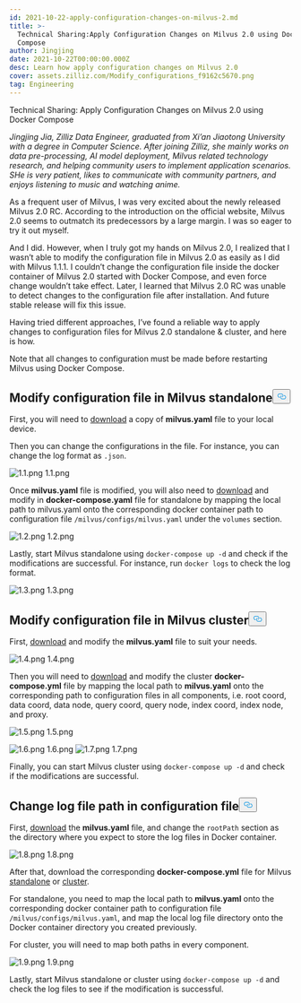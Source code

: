 ```yaml
---
id: 2021-10-22-apply-configuration-changes-on-milvus-2.md
title: >-
  Technical Sharing:Apply Configuration Changes on Milvus 2.0 using Docker
  Compose
author: Jingjing
date: 2021-10-22T00:00:00.000Z
desc: Learn how apply configuration changes on Milvus 2.0
cover: assets.zilliz.com/Modify_configurations_f9162c5670.png
tag: Engineering
---
```

<custom-h1>Technical Sharing: Apply Configuration Changes on Milvus 2.0 using Docker Compose</custom-h1><p><em>Jingjing Jia, Zilliz Data Engineer, graduated from Xi’an Jiaotong University with a degree in Computer Science. After joining Zilliz, she mainly works on data pre-processing, AI model deployment, Milvus related technology research, and helping community users to implement application scenarios. SHe is very patient, likes to communicate with community partners, and enjoys listening to music and watching anime.</em></p>
<p>As a frequent user of Milvus, I was very excited about the newly released Milvus 2.0 RC. According to the introduction on the official website, Milvus 2.0 seems to outmatch its predecessors by a large margin. I was so eager to try it out myself.</p>
<p>And I did.  However, when I truly got my hands on Milvus 2.0, I realized that I wasn’t able to modify the configuration file in Milvus 2.0 as easily as I did with Milvus 1.1.1. I couldn’t change the configuration file inside the docker container of Milvus 2.0 started with Docker Compose, and even force change wouldn’t take effect. Later, I learned that Milvus 2.0 RC was unable to detect changes to the configuration file after installation. And future stable release will fix this issue.</p>
<p>Having tried different approaches, I’ve found a reliable way to apply changes to configuration files for Milvus 2.0 standalone &amp; cluster, and here is how.</p>
<p>Note that all changes to configuration must be made before restarting Milvus using Docker Compose.</p>
<h2 id="Modify-configuration-file-in-Milvus-standalone" class="common-anchor-header">Modify configuration file in Milvus standalone<button data-href="#Modify-configuration-file-in-Milvus-standalone" class="anchor-icon" translate="no">
      <svg translate="no"
        aria-hidden="true"
        focusable="false"
        height="20"
        version="1.1"
        viewBox="0 0 16 16"
        width="16"
      >
        <path
          fill="#0092E4"
          fill-rule="evenodd"
          d="M4 9h1v1H4c-1.5 0-3-1.69-3-3.5S2.55 3 4 3h4c1.45 0 3 1.69 3 3.5 0 1.41-.91 2.72-2 3.25V8.59c.58-.45 1-1.27 1-2.09C10 5.22 8.98 4 8 4H4c-.98 0-2 1.22-2 2.5S3 9 4 9zm9-3h-1v1h1c1 0 2 1.22 2 2.5S13.98 12 13 12H9c-.98 0-2-1.22-2-2.5 0-.83.42-1.64 1-2.09V6.25c-1.09.53-2 1.84-2 3.25C6 11.31 7.55 13 9 13h4c1.45 0 3-1.69 3-3.5S14.5 6 13 6z"
        ></path>
      </svg>
    </button></h2><p>First, you will need to <a href="https://github.com/milvus-io/milvus/blob/master/configs/milvus.yaml">download</a> a copy of <strong>milvus.yaml</strong> file to your local device.</p>
<p>Then you can change the configurations in the file. For instance, you can change the log format as <code translate="no">.json</code>.</p>
<p>
  <span class="img-wrapper">
    <img translate="no" src="https://assets.zilliz.com/1_1_ee4a16a3ee.png" alt="1.1.png" class="doc-image" id="1.1.png" />
    <span>1.1.png</span>
  </span>
</p>
<p>Once <strong>milvus.yaml</strong> file is modified, you will also need to <a href="https://github.com/milvus-io/milvus/blob/master/deployments/docker/standalone/docker-compose.yml">download</a> and modify in <strong>docker-compose.yaml</strong> file for standalone by mapping the local path to milvus.yaml onto the corresponding docker container path to configuration file <code translate="no">/milvus/configs/milvus.yaml</code> under the <code translate="no">volumes</code> section.</p>
<p>
  <span class="img-wrapper">
    <img translate="no" src="https://assets.zilliz.com/1_2_5e7c73708c.png" alt="1.2.png" class="doc-image" id="1.2.png" />
    <span>1.2.png</span>
  </span>
</p>
<p>Lastly, start Milvus standalone using <code translate="no">docker-compose up -d</code> and check if the modifications are successful. For instance, run <code translate="no">docker logs</code> to check the log format.</p>
<p>
  <span class="img-wrapper">
    <img translate="no" src="https://assets.zilliz.com/1_3_a0406df3ab.png" alt="1.3.png" class="doc-image" id="1.3.png" />
    <span>1.3.png</span>
  </span>
</p>
<h2 id="Modify-configuration-file-in-Milvus-cluster" class="common-anchor-header">Modify configuration file in Milvus cluster<button data-href="#Modify-configuration-file-in-Milvus-cluster" class="anchor-icon" translate="no">
      <svg translate="no"
        aria-hidden="true"
        focusable="false"
        height="20"
        version="1.1"
        viewBox="0 0 16 16"
        width="16"
      >
        <path
          fill="#0092E4"
          fill-rule="evenodd"
          d="M4 9h1v1H4c-1.5 0-3-1.69-3-3.5S2.55 3 4 3h4c1.45 0 3 1.69 3 3.5 0 1.41-.91 2.72-2 3.25V8.59c.58-.45 1-1.27 1-2.09C10 5.22 8.98 4 8 4H4c-.98 0-2 1.22-2 2.5S3 9 4 9zm9-3h-1v1h1c1 0 2 1.22 2 2.5S13.98 12 13 12H9c-.98 0-2-1.22-2-2.5 0-.83.42-1.64 1-2.09V6.25c-1.09.53-2 1.84-2 3.25C6 11.31 7.55 13 9 13h4c1.45 0 3-1.69 3-3.5S14.5 6 13 6z"
        ></path>
      </svg>
    </button></h2><p>First, <a href="https://github.com/milvus-io/milvus/blob/master/configs/milvus.yaml">download</a> and modify the <strong>milvus.yaml</strong> file to suit your needs.</p>
<p>
  <span class="img-wrapper">
    <img translate="no" src="https://assets.zilliz.com/1_4_758b182846.png" alt="1.4.png" class="doc-image" id="1.4.png" />
    <span>1.4.png</span>
  </span>
</p>
<p>Then you will need to <a href="https://github.com/milvus-io/milvus/blob/master/deployments/docker/cluster/docker-compose.yml">download</a> and modify the cluster <strong>docker-compose.yml</strong> file by mapping the local path to <strong>milvus.yaml</strong> onto the corresponding path to configuration files in all components, i.e. root coord, data coord, data node, query coord, query node, index coord, index node, and proxy.</p>
<p>
  <span class="img-wrapper">
    <img translate="no" src="https://assets.zilliz.com/1_5_80e15811b8.png" alt="1.5.png" class="doc-image" id="1.5.png" />
    <span>1.5.png</span>
  </span>
</p>
<p>
  <span class="img-wrapper">
    <img translate="no" src="https://assets.zilliz.com/1_6_b2f3e4e47f.png" alt="1.6.png" class="doc-image" id="1.6.png" />
    <span>1.6.png</span>
  </span>


  <span class="img-wrapper">
    <img translate="no" src="https://assets.zilliz.com/1_7_4d1eb5e1e5.png" alt="1.7.png" class="doc-image" id="1.7.png" />
    <span>1.7.png</span>
  </span>
</p>
<p>Finally, you can start Milvus cluster using <code translate="no">docker-compose up -d</code> and check if the modifications are successful.</p>
<h2 id="Change-log-file-path-in-configuration-file" class="common-anchor-header">Change log file path in configuration file<button data-href="#Change-log-file-path-in-configuration-file" class="anchor-icon" translate="no">
      <svg translate="no"
        aria-hidden="true"
        focusable="false"
        height="20"
        version="1.1"
        viewBox="0 0 16 16"
        width="16"
      >
        <path
          fill="#0092E4"
          fill-rule="evenodd"
          d="M4 9h1v1H4c-1.5 0-3-1.69-3-3.5S2.55 3 4 3h4c1.45 0 3 1.69 3 3.5 0 1.41-.91 2.72-2 3.25V8.59c.58-.45 1-1.27 1-2.09C10 5.22 8.98 4 8 4H4c-.98 0-2 1.22-2 2.5S3 9 4 9zm9-3h-1v1h1c1 0 2 1.22 2 2.5S13.98 12 13 12H9c-.98 0-2-1.22-2-2.5 0-.83.42-1.64 1-2.09V6.25c-1.09.53-2 1.84-2 3.25C6 11.31 7.55 13 9 13h4c1.45 0 3-1.69 3-3.5S14.5 6 13 6z"
        ></path>
      </svg>
    </button></h2><p>First, <a href="https://github.com/milvus-io/milvus/blob/master/configs/milvus.yaml">download</a> the <strong>milvus.yaml</strong> file, and change the <code translate="no">rootPath</code> section as the directory where you expect to store the log files in Docker container.</p>
<p>
  <span class="img-wrapper">
    <img translate="no" src="https://assets.zilliz.com/1_8_e3bdc4843f.png" alt="1.8.png" class="doc-image" id="1.8.png" />
    <span>1.8.png</span>
  </span>
</p>
<p>After that, download the corresponding <strong>docker-compose.yml</strong> file for Milvus <a href="https://github.com/milvus-io/milvus/blob/master/deployments/docker/standalone/docker-compose.yml">standalone</a> or <a href="https://github.com/milvus-io/milvus/blob/master/deployments/docker/cluster/docker-compose.yml">cluster</a>.</p>
<p>For standalone, you need to map the local path to <strong>milvus.yaml</strong> onto the corresponding docker container path to configuration file <code translate="no">/milvus/configs/milvus.yaml</code>, and map the local log file directory onto the Docker container directory you created previously.</p>
<p>For cluster, you will need to map both paths in every component.</p>
<p>
  <span class="img-wrapper">
    <img translate="no" src="https://assets.zilliz.com/1_9_22d8929d92.png" alt="1.9.png" class="doc-image" id="1.9.png" />
    <span>1.9.png</span>
  </span>
</p>
<p>Lastly, start Milvus standalone or cluster using <code translate="no">docker-compose up -d</code> and check the log files to see if the modification is successful.</p>

